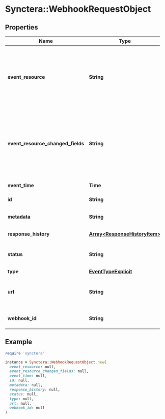 # Synctera::WebhookRequestObject

## Properties

| Name | Type | Description | Notes |
| ---- | ---- | ----------- | ----- |
| **event_resource** | **String** | Json string of object associated with the event. For example, if your event is ACCOUNT.CREATED, You can refer to Acccount to parse the account event to obtain the ID, status etc.  | [optional] |
| **event_resource_changed_fields** | **String** | Json string of object associated with the event related to a resource change. This only contains those fields that have value changed on the event, and the field values are prior to the resource change event.  | [optional] |
| **event_time** | **Time** | Timestamp of the current event raised |  |
| **id** | **String** | The unique ID of the current event |  |
| **metadata** | **String** | Metadata that stored in the webhook subscription |  |
| **response_history** | [**Array&lt;ResponseHistoryItem&gt;**](ResponseHistoryItem.md) | Response history of the webhook request | [optional] |
| **status** | **String** | Current event status. Failing event will keep retry until it is purged. | [optional] |
| **type** | [**EventTypeExplicit**](EventTypeExplicit.md) |  |  |
| **url** | **String** | URL that you specified for the webhook and where this request will be sent |  |
| **webhook_id** | **String** | Id of the Webhook the current request belongs to |  |

## Example

```ruby
require 'synctera'

instance = Synctera::WebhookRequestObject.new(
  event_resource: null,
  event_resource_changed_fields: null,
  event_time: null,
  id: null,
  metadata: null,
  response_history: null,
  status: null,
  type: null,
  url: null,
  webhook_id: null
)
```


